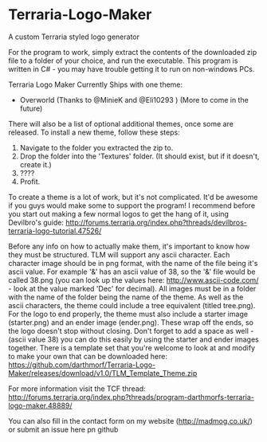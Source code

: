 # Terraria-Logo-Maker
A custom Terraria styled logo generator

For the program to work, simply extract the contents of the downloaded zip file to a folder of your choice, and run the executable.
This program is written in C# - you may have trouble getting it to run on non-windows PCs.


Terraria Logo Maker Currently Ships with one theme:
- Overworld (Thanks to @MinieK and @Eli10293 )
(More to come in the future)

There will also be a list of optional additional themes, once some are released.
To install a new theme, follow these steps:
  1. Navigate to the folder you extracted the zip to.
  2. Drop the folder into the 'Textures' folder. (It should exist, but if it doesn't, create it.)
  3. ????
  4. Profit.

To create a theme is a lot of work, but it's not complicated. It'd be awesome if you guys would make some to support the program!
I recommend before you start out making a few normal logos to get the hang of it, using Devilbro's guide: http://forums.terraria.org/index.php?threads/devilbros-terraria-logo-tutorial.47526/

Before any info on how to actually make them, it's important to know how they must be structured.
TLM will support any ascii character. Each character image should be in png format, with the name of the file being it's ascii value. For example '&' has an ascii value of 38, so the '&' file would be called 38.png (you can look up the values here: http://www.ascii-code.com/ - look at the value marked 'Dec' for decimal). All images must be in a folder with the name of the folder being the name of the theme. As well as the ascii characters, the theme could include a tree equivalent (titled tree.png). For the logo to end properly, the theme must also include a starter image (starter.png) and an ender image (ender.png). These wrap off the ends, so the logo doesn't stop without closing. Don't forget to add a space as well - (ascii value 38) you can do this easily by using the starter and ender images together.
There is a template set that you're welcome to look at and modify to make your own that can be downloaded here:
https://github.com/darthmorf/Terraria-Logo-Maker/releases/download/v1.0/TLM_Template_Theme.zip

For more information visit the TCF thread: http://forums.terraria.org/index.php?threads/program-darthmorfs-terraria-logo-maker.48889/

You can also fill in the contact form on my website (http://madmog.co.uk/) or submit an issue here pn github
